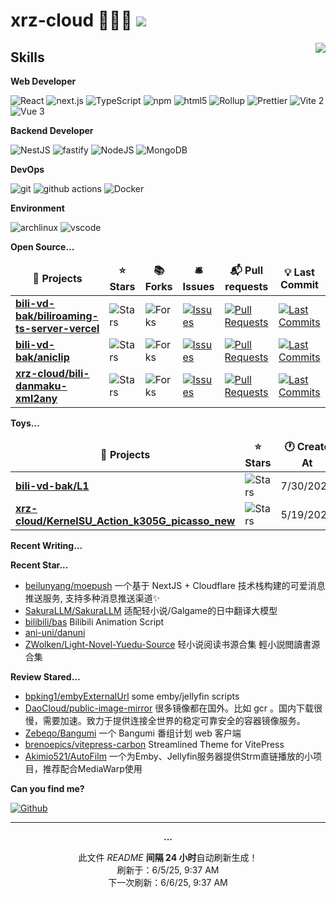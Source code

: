 # xrz-cloud 🧑🏻‍💻 ![](https://visitor-badge.laobi.icu/badge?page_id=xrz-cloud.readme)

<picture>
  <source
    srcset="https://github-readme-stats.vercel.app/api?username=xrz-cloud&show_icons=true&theme=dark"
    media="(prefers-color-scheme: dark)"
  />
  <source
    srcset="https://github-readme-stats.vercel.app/api?username=xrz-cloud&show_icons=true"
    media="(prefers-color-scheme: light), (prefers-color-scheme: no-preference)"
  />
  <img src="https://github-readme-stats.vercel.app/api?username=xrz-cloud&show_icons=true" align=right />
</picture>

## Skills

**Web Developer**

<p>
  <img alt="React" src="https://img.shields.io/badge/-React-45b8d8?style=flat-square&logo=react&logoColor=white" />
  <img alt="next.js" src="https://img.shields.io/badge/-Next.js-000000?style=flat-square&logo=next.js&logoColor=white" />
  <img alt="TypeScript"
    src="https://img.shields.io/badge/-TypeScript-007ACC?style=flat-square&logo=typescript&logoColor=white" />
  <img alt="npm" src="https://img.shields.io/badge/-NPM-CB3837?style=flat-square&logo=npm&logoColor=white" />
  <img alt="html5" src="https://img.shields.io/badge/-HTML5-E34F26?style=flat-square&logo=html5&logoColor=white" />
  <img alt="Rollup"
    src="https://img.shields.io/badge/-Rollup-EC4A3F?style=flat-square&logo=rollup.js&logoColor=white" />
<img alt="Prettier"
    src="https://img.shields.io/badge/-Prettier-F7B93E?style=flat-square&logo=prettier&logoColor=white" />
<img alt="Vite 2" src="https://img.shields.io/badge/-Vite-81A3F9?style=flat-square&logo=vite&logoColor=white" />
<img alt="Vue 3" src="https://img.shields.io/badge/-Vue-5BA17F?style=flat-square&logo=vue.js&logoColor=white" />

</p>

**Backend Developer**

<p>
  <img alt="NestJS" src="https://img.shields.io/badge/-NestJS-ea2845?style=flat-square&logo=nestjs&logoColor=white" />
  <img alt="fastify" src="https://img.shields.io/badge/-fastify-000000?style=flat-square&logo=nestjs&logoColor=white" />
  <img alt="NodeJS" src="https://img.shields.io/badge/-NodeJS-43853d?style=flat-square&logo=Node.js&logoColor=white" />
  <img alt="MongoDB"
    src="https://img.shields.io/badge/-MongoDB-13aa52?style=flat-square&logo=mongodb&logoColor=white" />
</p>

**DevOps**

<p>
  <img alt="git" src="https://img.shields.io/badge/-Git-F05032?style=flat-square&logo=git&logoColor=white" />
  <img alt="github actions"
    src="https://img.shields.io/badge/-Github_Actions-2088FF?style=flat-square&logo=github-actions&logoColor=white" />
  <img alt="Docker" src="https://img.shields.io/badge/-Docker-46a2f1?style=flat-square&logo=docker&logoColor=white" />
</p>

**Environment**

<p>
  <img alt="archlinux" src="https://img.shields.io/badge/-archlinux-1793D1?style=flat-square&logo=archlinux&logoColor=white" />
  <img alt="vscode" src="https://img.shields.io/badge/Visual%20Studio%20Code-blue?style=flat-square&logo=visual-studio-code&logoColor=ffffff" />
</p>

**Open Source...**

<table><thead align=center><tr border: none;><td><b>🎁 Projects</b></td><td><b>⭐ Stars</b></td><td><b>📚 Forks</b></td><td><b>🛎 Issues</b></td><td><b>📬 Pull requests</b></td><td><b>💡 Last Commit</b></td></tr></thead><tbody><tr><td><a href=https://github.com/bili-vd-bak/biliroaming-ts-server-vercel><b>bili-vd-bak/biliroaming-ts-server-vercel</b></a></td><td><img alt=Stars src="https://img.shields.io/github/stars/bili-vd-bak/biliroaming-ts-server-vercel?style=flat-square&labelColor=343b41"></td><td><img alt=Forks src="https://img.shields.io/github/forks/bili-vd-bak/biliroaming-ts-server-vercel?style=flat-square&labelColor=343b41"></td><td><a href=https://github.com/bili-vd-bak/biliroaming-ts-server-vercel/issues target=_blank><img alt=Issues src="https://img.shields.io/github/issues/bili-vd-bak/biliroaming-ts-server-vercel?style=flat-square&labelColor=343b41"></a></td><td><a href=https://github.com/bili-vd-bak/biliroaming-ts-server-vercel/pulls target=_blank><img alt="Pull Requests"src="https://img.shields.io/github/issues-pr/bili-vd-bak/biliroaming-ts-server-vercel?style=flat-square&labelColor=343b41"></a></td><td><a href=https://github.com/bili-vd-bak/biliroaming-ts-server-vercel/commits target=_blank><img alt="Last Commits"src="https://img.shields.io/github/last-commit/bili-vd-bak/biliroaming-ts-server-vercel?style=flat-square&labelColor=343b41"></a></td></tr><tr><td><a href=https://github.com/bili-vd-bak/aniclip><b>bili-vd-bak/aniclip</b></a></td><td><img alt=Stars src="https://img.shields.io/github/stars/bili-vd-bak/aniclip?style=flat-square&labelColor=343b41"></td><td><img alt=Forks src="https://img.shields.io/github/forks/bili-vd-bak/aniclip?style=flat-square&labelColor=343b41"></td><td><a href=https://github.com/bili-vd-bak/aniclip/issues target=_blank><img alt=Issues src="https://img.shields.io/github/issues/bili-vd-bak/aniclip?style=flat-square&labelColor=343b41"></a></td><td><a href=https://github.com/bili-vd-bak/aniclip/pulls target=_blank><img alt="Pull Requests"src="https://img.shields.io/github/issues-pr/bili-vd-bak/aniclip?style=flat-square&labelColor=343b41"></a></td><td><a href=https://github.com/bili-vd-bak/aniclip/commits target=_blank><img alt="Last Commits"src="https://img.shields.io/github/last-commit/bili-vd-bak/aniclip?style=flat-square&labelColor=343b41"></a></td></tr><tr><td><a href=https://github.com/xrz-cloud/bili-danmaku-xml2any><b>xrz-cloud/bili-danmaku-xml2any</b></a></td><td><img alt=Stars src="https://img.shields.io/github/stars/xrz-cloud/bili-danmaku-xml2any?style=flat-square&labelColor=343b41"></td><td><img alt=Forks src="https://img.shields.io/github/forks/xrz-cloud/bili-danmaku-xml2any?style=flat-square&labelColor=343b41"></td><td><a href=https://github.com/xrz-cloud/bili-danmaku-xml2any/issues target=_blank><img alt=Issues src="https://img.shields.io/github/issues/xrz-cloud/bili-danmaku-xml2any?style=flat-square&labelColor=343b41"></a></td><td><a href=https://github.com/xrz-cloud/bili-danmaku-xml2any/pulls target=_blank><img alt="Pull Requests"src="https://img.shields.io/github/issues-pr/xrz-cloud/bili-danmaku-xml2any?style=flat-square&labelColor=343b41"></a></td><td><a href=https://github.com/xrz-cloud/bili-danmaku-xml2any/commits target=_blank><img alt="Last Commits"src="https://img.shields.io/github/last-commit/xrz-cloud/bili-danmaku-xml2any?style=flat-square&labelColor=343b41"></a></td></tr></tbody></table>

**Toys...**

<table><thead align=center><tr border: none;><td><b>🎁 Projects</b></td><td><b>⭐ Stars</b></td><td><b>🕐 Create At</b></td><td><b>📅 Last Active At</b></td></tr></thead><tbody><tr><td><a href=https://github.com/bili-vd-bak/L1 target=_blank><b>bili-vd-bak/L1</b></a></td><td><img alt=Stars src="https://img.shields.io/github/stars/bili-vd-bak/L1?style=flat-square&labelColor=343b41"></td><td>7/30/2024</td><td>8/15/2024</td></tr><tr><td><a href=https://github.com/xrz-cloud/KernelSU_Action_k305G_picasso_new target=_blank><b>xrz-cloud/KernelSU_Action_k305G_picasso_new</b></a></td><td><img alt=Stars src="https://img.shields.io/github/stars/xrz-cloud/KernelSU_Action_k305G_picasso_new?style=flat-square&labelColor=343b41"></td><td>5/19/2023</td><td>12/3/2023</td></tr></tbody></table>

**Recent Writing...**

<!-- recent_posts_inject -->

**Recent Star...**

<ul><li><a href=https://github.com/beilunyang/moepush>beilunyang/moepush</a><span> 一个基于 NextJS + Cloudflare 技术栈构建的可爱消息推送服务, 支持多种消息推送渠道✨</span></li><li><a href=https://github.com/SakuraLLM/SakuraLLM>SakuraLLM/SakuraLLM</a><span> 适配轻小说/Galgame的日中翻译大模型</span></li><li><a href=https://github.com/bilibili/bas>bilibili/bas</a><span> Bilibili Animation Script</span></li><li><a href=https://github.com/ani-uni/danuni>ani-uni/danuni</a></li><li><a href=https://github.com/ZWolken/Light-Novel-Yuedu-Source>ZWolken/Light-Novel-Yuedu-Source</a><span> 轻小说阅读书源合集 輕小説閲讀書源合集</span></li></ul>

**Review Stared...**

<ul><li><a href=https://github.com/bpking1/embyExternalUrl>bpking1/embyExternalUrl</a><span> some emby/jellyfin scripts</span></li><li><a href=https://github.com/DaoCloud/public-image-mirror>DaoCloud/public-image-mirror</a><span> 很多镜像都在国外。比如 gcr 。国内下载很慢，需要加速。致力于提供连接全世界的稳定可靠安全的容器镜像服务。</span></li><li><a href=https://github.com/Zebeqo/Bangumi>Zebeqo/Bangumi</a><span> 一个 Bangumi 番组计划 web 客户端</span></li><li><a href=https://github.com/brenoepics/vitepress-carbon>brenoepics/vitepress-carbon</a><span> Streamlined Theme for VitePress</span></li><li><a href=https://github.com/Akimio521/AutoFilm>Akimio521/AutoFilm</a><span> 一个为Emby、Jellyfin服务器提供Strm直链播放的小项目，推荐配合MediaWarp使用</span></li></ul>

**Can you find me?**

<p><a href="https://github.com/xrz-cloud" target="_blank"><img alt="Github" src="https://img.shields.io/badge/GitHub-%2312100E.svg?&style=for-the-badge&logo=Github&logoColor=white" /></a>

---

<p align=center><strong>...</strong></p>
<p align=center>此文件 <i>README</i> <b>间隔 24 小时</b>自动刷新生成！<br>刷新于：6/5/25, 9:37 AM<br>下一次刷新：6/6/25, 9:37 AM</p>
